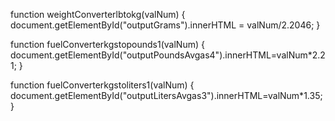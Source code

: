 function weightConverterlbtokg(valNum) 
{
  document.getElementById("outputGrams").innerHTML = valNum/2.2046;
}

function fuelConverterkgstopounds1(valNum)
{
  document.getElementById("outputPoundsAvgas4").innerHTML=valNum*2.21;
}

function fuelConverterkgstoliters1(valNum)
{
  document.getElementById("outputLitersAvgas3").innerHTML=valNum*1.35;
}
